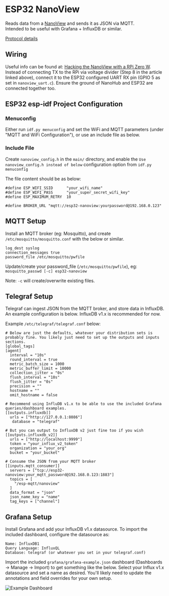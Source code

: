 # ESP32 NanoView
Reads data from a [NanoView](http://www.nanoview.co.za/) and sends it as JSON via MQTT.  
Intended to be useful with Grafana + InfluxDB or similar.


[Protocol details](http://www.nanoview.co.za/protocol.html)

## Wiring
Useful info can be found at: [Hacking the NanoView with a RPi Zero W](http://silico.co.za/blog/2019/04/13/hacking-the-nanoview-with-a-rpi-zero-w/).  
Instead of connecting TX to the RPi via voltage divider (Step 8 in the article linked above), connect it to the ESP32 configured UART RX pin (GPIO 5 as set in `nanoview_uart.c`). Ensure the ground of NanoHub and ESP32 are connected together too.

## ESP32 esp-idf Project Configuration
### Menuconfig
Either run `idf.py menuconfig` and set the WiFi and MQTT parameters (under "MQTT and WiFi Configuration"), or use an include file as below.

### Include File 
Create `nanoview_config.h` in the `main/` directory, and enable the `Use nanoview_config.h instead of below` configuration option from `idf.py menuconfig`

The file content should be as below:

```
#define ESP_WIFI_SSID      "your_wifi_name"
#define ESP_WIFI_PASS      "your_super_secret_wifi_key"
#define ESP_MAXIMUM_RETRY  10

#define BROKER_URL "mqtt://esp32-nanoview:yourpassword@192.168.0.123"
```

## MQTT Setup
Install an MQTT broker (eg: Mosquitto), and create `/etc/mosquitto/mosquitto.conf` with the below or similar.
```port 1883
log_dest syslog
connection_messages true
password_file /etc/mosquitto/pwfile
```

Update/create your password_file (`/etc/mosquitto/pwfile`), eg: `mosquitto_passwd [-c] esp32-nanoview`

Note: `-c` will create/overwrite existing files.

## Telegraf Setup
Telegraf can ingest JSON from the MQTT broker, and store data in InfluxDB. An example configuration is below. InfluxDB v1.x is recommended for now.

Example `/etc/telegraf/telegraf.conf` below:

```
# Below are just the defaults, whatever your distribution sets is probably fine. You likely just need to set up the outputs and inputs sections.
[global_tags]
[agent]
  interval = "10s"
  round_interval = true
  metric_batch_size = 1000
  metric_buffer_limit = 10000
  collection_jitter = "0s"
  flush_interval = "10s"
  flush_jitter = "0s"
  precision = ""
  hostname = ""
  omit_hostname = false

# Recommend using InfluDB v1.x to be able to use the included Grafana queries/dashboard examples.
[[outputs.influxdb]]
  urls = ["http://127.0.0.1:8086"]
   database = "telegraf"

# But you can output to InfluxDB v2 just fine too if you wish
[[outputs.influxdb_v2]]
  urls = ["http://localhost:9999"]
  token = "your_influx_v2_token"
  organization = "your_org"
  bucket = "your_bucket"

# Consume the JSON from your MQTT broker
[[inputs.mqtt_consumer]]
  servers = ["tcp://esp32-nanoview:your_mqtt_password@192.168.0.123:1883"]
  topics = [
    "/esp-mqtt/nanoview"
  ]
  data_format = "json"
  json_name_key = "name"
  tag_keys = ["channel"]
```

## Grafana Setup
Install Grafana and add your InfluxDB v1.x datasource. 
To import the included dashboard, configure the datasource as:

```
Name: InfluxDB1
Query Language: InfluxQL
Database: telegraf (or whatever you set in your telegraf.conf)
```

Import the included `grafana/grafana-example.json` dashboard (Dashboards -> Manage -> Import) to get something like the below.
Select your Influx v1.x datasource and set a name as desired. You'll likely need to update the annotations and field overrides for your own setup.

![Example Dashboard](/grafana/grafana-example.png?raw=true "Example Dashboard")